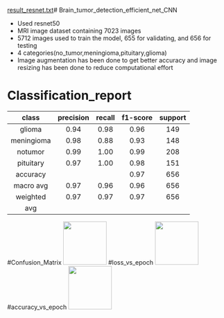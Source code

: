 [result_resnet.txt](https://github.com/Md-Shahriar-Islam/Brain_tumor_detection_efficient_net_CNN/files/13822236/result_resnet.txt)# Brain_tumor_detection_efficient_net_CNN
* Used resnet50
* MRI image dataset containing 7023 images
* 5712 images used to train the model, 655 for validating, and 656 for testing
* 4 categories(no_tumor,meningioma,pituitary,glioma)
* Image augmentation has been done to get better accuracy and image resizing has been done to reduce computational effort

# Classification_report
|class     |precision|recall|f1-score|support|
|:--------:|:-------:|:----:|:------:|:-----:|
|glioma    |0.94     |0.98  |0.96    |149    |
|meningioma|0.98     |0.88  |0.93    |148    |
|notumor   |0.99     |1.00  |0.99    |208    |
|pituitary |0.97     |1.00  |0.98    |151    |
|accuracy  |         |      |0.97    |656    |
|macro avg |0.97     |0.96  |0.96    |656    |
|weighted  |0.97     |0.97  |0.97    |656    |
|avg       |

#Confusion_Matrix
<img src="https://github.com/Md-Shahriar-Islam/Brain_tumor_detection_efficient_net_CNN/assets/88028870/e53ebae2-7a0a-41a8-b86b-2cf3e9ea1ea4" width="100" height="100">
#loss_vs_epoch
<img src="https://github.com/Md-Shahriar-Islam/Brain_tumor_detection_efficient_net_CNN/assets/88028870/090246df-ae0c-4a17-b640-fe24bdc86dd2" width="100" height="100">
#accuracy_vs_epoch
<img src="https://github.com/Md-Shahriar-Islam/Brain_tumor_detection_efficient_net_CNN/assets/88028870/fd0cc7e9-1b9a-4a79-a9cf-806674616bfd" width="100" height="100">
